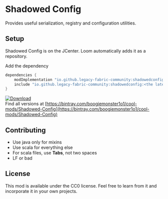 # Shadowed Config
Provides useful serialization, registry and configuration utilities.

## Setup
Shadowed Config is on the JCenter. Loom automatically adds it as a repository. 

Add the dependency 
```gradle
dependencies {
    modImplementation "io.github.legacy-fabric-community:shadowedconfig:<the latest version>"
    include "io.github.legacy-fabric-community:shadowedconfig:<the latest version>"
}
```
[ ![Download](https://api.bintray.com/packages/boogiemonster1o1/cool-mods/Shadowed-Config/images/download.svg) ](https://bintray.com/boogiemonster1o1/cool-mods/Shadowed-Config/_latestVersion)  
Find all versions at [https://bintray.com/boogiemonster1o1/cool-mods/Shadowed-Config](https://bintray.com/boogiemonster1o1/cool-mods/Shadowed-Config)

## Contributing
- Use java only for mixins
- Use scala for everything else
- For scala files, use **Tabs**, not two spaces
- LF or bad

## License

This mod is available under the CC0 license. Feel free to learn from it and incorporate it in your own projects.
